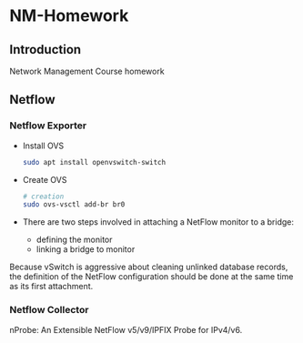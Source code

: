 # NM-Homework

## Introduction
Network Management Course homework

## Netflow
### Netflow Exporter
* Install OVS

   ```sh
   sudo apt install openvswitch-switch
   ```

* Create OVS

   ```sh
   # creation
   sudo ovs-vsctl add-br br0
   ```

* There are two steps involved in attaching a NetFlow monitor to a bridge:
   * defining the monitor
   * linking a bridge to monitor

Because vSwitch is aggressive about cleaning unlinked database records,
the definition of the NetFlow configuration should be done at the same time as its first attachment.


### Netflow Collector
nProbe: An Extensible NetFlow v5/v9/IPFIX Probe for IPv4/v6.
